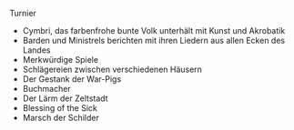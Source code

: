 Turnier
- Cymbri, das farbenfrohe bunte Volk unterhält mit Kunst und Akrobatik
- Barden und Ministrels berichten mit ihren Liedern aus allen Ecken des Landes
- Merkwürdige Spiele
- Schlägereien zwischen verschiedenen Häusern
- Der Gestank der War-Pigs
- Buchmacher
- Der Lärm der Zeltstadt
- Blessing of the Sick
- Marsch der Schilder
